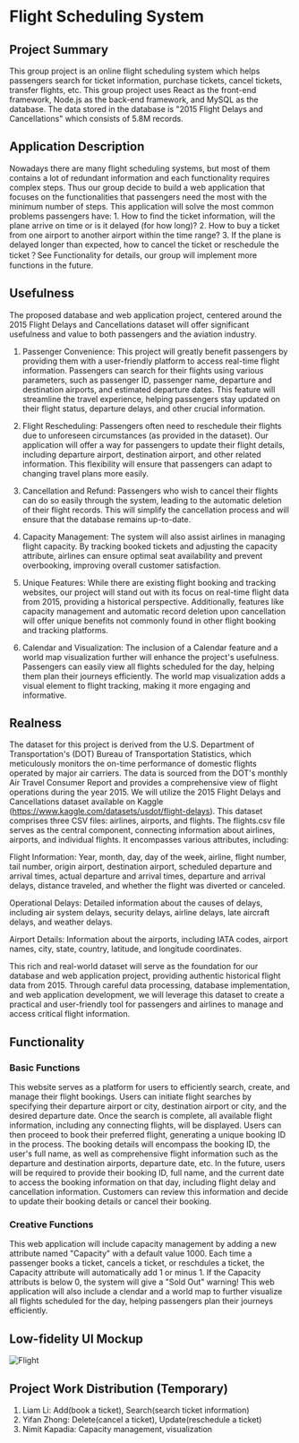 # Flight Scheduling System #

## Project Summary ##
This group project is an online flight scheduling system which helps passengers search for ticket information, purchase tickets, cancel tickets, transfer flights, etc. This group project uses React as the front-end framework, Node.js as the back-end framework, and MySQL as the database. The data stored in the database is "2015 Flight Delays and Cancellations" which consists of 5.8M records.

## Application Description ##
Nowadays there are many flight scheduling systems, but most of them contains a lot of redundant information and each functionality requires complex steps. Thus our group decide to build a web application that focuses on the functionalities that passengers need the most with the minimum number of steps. This application will solve the most common problems passengers have: 1. How to find the ticket information, will the plane arrive on time or is it delayed (for how long)? 2. How to buy a ticket from one airport to another airport within the time range? 3. If the plane is delayed longer than expected, how to cancel the ticket or reschedule the ticket？See Functionality for details, our group will implement more functions in the future.

## Usefulness ##
The proposed database and web application project, centered around the 2015 Flight Delays and Cancellations dataset will offer significant usefulness and value to both passengers and the aviation industry.

1. Passenger Convenience: This project will greatly benefit passengers by providing them with a user-friendly platform to access real-time flight information. Passengers can search for their flights using various parameters, such as passenger ID, passenger name, departure and destination airports, and estimated departure dates. This feature will streamline the travel experience, helping passengers stay updated on their flight status, departure delays, and other crucial information.

2. Flight Rescheduling: Passengers often need to reschedule their flights due to unforeseen circumstances (as provided in the dataset). Our application will offer a way for passengers to update their flight details, including departure airport, destination airport, and other related information. This flexibility will ensure that passengers can adapt to changing travel plans more easily.

3. Cancellation and Refund: Passengers who wish to cancel their flights can do so easily through the system, leading to the automatic deletion of their flight records. This will simplify the cancellation process and will ensure that the database remains up-to-date.

4. Capacity Management: The system will also assist airlines in managing flight capacity. By tracking booked tickets and adjusting the capacity attribute, airlines can ensure optimal seat availability and prevent overbooking, improving overall customer satisfaction.

5. Unique Features: While there are existing flight booking and tracking websites, our project will stand out with its focus on real-time flight data from 2015, providing a historical perspective. Additionally, features like capacity management and automatic record deletion upon cancellation will offer unique benefits not commonly found in other flight booking and tracking platforms.

6. Calendar and Visualization: The inclusion of a Calendar feature and a world map visualization further will enhance the project's usefulness. Passengers can easily view all flights scheduled for the day, helping them plan their journeys efficiently. The world map visualization adds a visual element to flight tracking, making it more engaging and informative.

## Realness ##
The dataset for this project is derived from the U.S. Department of Transportation's (DOT) Bureau of Transportation Statistics, which meticulously monitors the on-time performance of domestic flights operated by major air carriers. The data is sourced from the DOT's monthly Air Travel Consumer Report and provides a comprehensive view of flight operations during the year 2015. We will utilize the 2015 Flight Delays and Cancellations dataset available on Kaggle (https://www.kaggle.com/datasets/usdot/flight-delays). This dataset comprises three CSV files: airlines, airports, and flights. The flights.csv file serves as the central component, connecting information about airlines, airports, and individual flights. It encompasses various attributes, including:

Flight Information: Year, month, day, day of the week, airline, flight number, tail number, origin airport, destination airport, scheduled departure and arrival times, actual departure and arrival times, departure and arrival delays, distance traveled, and whether the flight was diverted or canceled.

Operational Delays: Detailed information about the causes of delays, including air system delays, security delays, airline delays, late aircraft delays, and weather delays.

Airport Details: Information about the airports, including IATA codes, airport names, city, state, country, latitude, and longitude coordinates.

This rich and real-world dataset will serve as the foundation for our database and web application project, providing authentic historical flight data from 2015. Through careful data processing, database implementation, and web application development, we will leverage this dataset to create a practical and user-friendly tool for passengers and airlines to manage and access critical flight information.

## Functionality ##
### Basic Functions ###
This website serves as a platform for users to efficiently search, create, and manage their flight bookings. Users can initiate flight searches by specifying their
departure airport or city, destination airport or city, and the desired departure date. Once the search is complete, all available flight information, including any connecting flights, will be displayed. Users can then proceed to book their preferred flight, generating a unique booking ID in the process. The booking details will encompass the booking ID, the user's full name, as well as comprehensive flight information such as the departure and destination airports, departure date, etc. In the future, users will be required to provide their booking ID, full name, and the current date to access the booking information on that day, including flight delay and cancellation information. Customers can review this information and decide to update their booking details or cancel their booking.

### Creative Functions ###
This web application will include capacity management by adding a new attribute named "Capacity" with a default value 1000. Each time a passenger books a ticket, cancels a ticket, or reschdules a ticket, the Capacity attribute will automatically add 1 or minus 1. If the Capacity attributs is below 0, the system will give a "Sold Out" warning! This web application will also include a clendar and a world map to further visualize all flights scheduled for the day, helping passengers plan their journeys efficiently. 

## Low-fidelity UI Mockup ##
![Flight](https://github.com/cs411-alawini/fa23-cs411-team010-CRUD/assets/143434843/b654cb61-0f63-4e18-afa1-b49746f7c25e)

## Project Work Distribution (Temporary) ##
1. Liam Li: Add(book a ticket), Search(search ticket information)      
2. Yifan Zhong: Delete(cancel a ticket), Update(reschedule a ticket)       
3. Nimit Kapadia: Capacity management, visualization   
